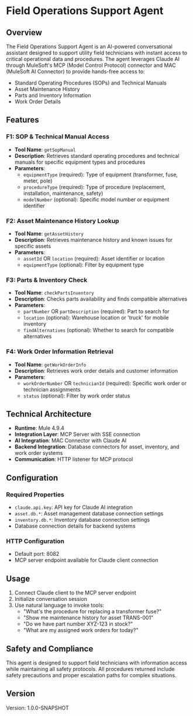 # Field Operations Support Agent

## Overview

The Field Operations Support Agent is an AI-powered conversational assistant designed to support utility field technicians with instant access to critical operational data and procedures. The agent leverages Claude AI through MuleSoft's MCP (Model Control Protocol) connector and MAC (MuleSoft AI Connector) to provide hands-free access to:

- Standard Operating Procedures (SOPs) and Technical Manuals
- Asset Maintenance History
- Parts and Inventory Information
- Work Order Details

## Features

### F1: SOP & Technical Manual Access
- **Tool Name**: `getSopManual`
- **Description**: Retrieves standard operating procedures and technical manuals for specific equipment types and procedures
- **Parameters**: 
  - `equipmentType` (required): Type of equipment (transformer, fuse, meter, pole)
  - `procedureType` (required): Type of procedure (replacement, installation, maintenance, safety)
  - `modelNumber` (optional): Specific model number or equipment identifier

### F2: Asset Maintenance History Lookup
- **Tool Name**: `getAssetHistory`
- **Description**: Retrieves maintenance history and known issues for specific assets
- **Parameters**:
  - `assetId` OR `location` (required): Asset identifier or location
  - `equipmentType` (optional): Filter by equipment type

### F3: Parts & Inventory Check
- **Tool Name**: `checkPartsInventory`
- **Description**: Checks parts availability and finds compatible alternatives
- **Parameters**:
  - `partNumber` OR `partDescription` (required): Part to search for
  - `location` (optional): Warehouse location or 'truck' for mobile inventory
  - `findAlternatives` (optional): Whether to search for compatible alternatives

### F4: Work Order Information Retrieval
- **Tool Name**: `getWorkOrderInfo`
- **Description**: Retrieves work order details and customer information
- **Parameters**:
  - `workOrderNumber` OR `technicianId` (required): Specific work order or technician assignments
  - `status` (optional): Filter by work order status

## Technical Architecture

- **Runtime**: Mule 4.9.4
- **Integration Layer**: MCP Server with SSE connection
- **AI Integration**: MAC Connector with Claude AI
- **Backend Integration**: Database connectors for asset, inventory, and work order systems
- **Communication**: HTTP listener for MCP protocol

## Configuration

### Required Properties
- `claude.api.key`: API key for Claude AI integration
- `asset.db.*`: Asset management database connection settings
- `inventory.db.*`: Inventory database connection settings
- Database connection details for backend systems

### HTTP Configuration
- Default port: 8082
- MCP server endpoint available for Claude client connection

## Usage

1. Connect Claude client to the MCP server endpoint
2. Initialize conversation session
3. Use natural language to invoke tools:
   - "What's the procedure for replacing a transformer fuse?"
   - "Show me maintenance history for asset TRANS-001"
   - "Do we have part number XYZ-123 in stock?"
   - "What are my assigned work orders for today?"

## Safety and Compliance

This agent is designed to support field technicians with information access while maintaining all safety protocols. All procedures returned include safety precautions and proper escalation paths for complex situations.

## Version

Version: 1.0.0-SNAPSHOT